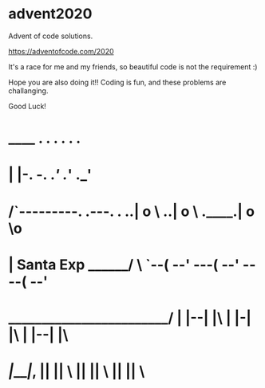 # advent2020

Advent of code solutions.

https://adventofcode.com/2020

It's a race for me and my friends, so beautiful code is not the requirement :) 

Hope you are also doing it!! Coding is fun, and these problems are challanging.

Good Luck!

#
#        ____                                 . .             . .             . .
#       |    |-.             -.            ._'             ._'             ._'
#    /`---------.        .---.  .    .____.| o \     .____.| o \    .____.| o \o
#   |  Santa Exp \______/      \  `--(       --' ---(       --' ----(       --'
#    \________________________/      | |--| |\      | |\-| |\       | |--| |\
#      _____|____________|_____,     ||   ||  \     ||  \||  \      ||   ||  \        
#
